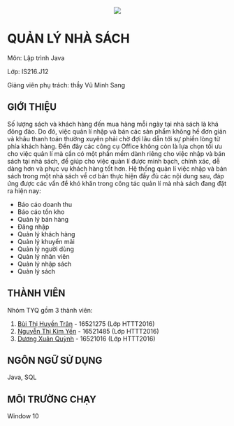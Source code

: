 <p align="center"><img src="https://i.imgur.com/0ddQYm3.png"></p>

# QUẢN LÝ NHÀ SÁCH
Môn: Lập trình Java

Lớp: IS216.J12

Giảng viên phụ trách: thầy Vũ Minh Sang
## GIỚI THIỆU
Số lượng sách và khách hàng đến mua hàng mỗi ngày tại nhà sách là khá đông đảo. Do đó, việc quản lí nhập và bán các sản phẩm không hề đơn giản và khâu thanh toán thường xuyên phải chờ đợi lâu dẫn tới sự phiền lòng từ phía khách hàng. Đến đây các công cụ Office không còn là lựa chọn tối ưu cho việc quản lí mà cần có một phần mềm dành riêng cho việc nhập và bán sách tại nhà sách, để giúp cho việc quản lí được minh bạch, chính xác, dễ dàng hơn và phục vụ khách hàng tốt hơn.
Hệ thống quản lí việc nhập và bán sách trong một nhà sách về cơ bản thực hiện đầy đủ các nội dung sau, đáp ứng được các vấn đề khó khăn trong công tác quản lí mà nhà sách đang đặt ra hiện nay:

- Báo cáo doanh thu
- Báo cáo tồn kho
- Quản lý bán hàng
- Đăng nhập
- Quản lý khách hàng
- Quản lý khuyến mãi
- Quản lý người dùng
- Quản lý nhân viên
- Quản lý nhập sách
- Quản lý sách

## THÀNH VIÊN
Nhóm TYQ gồm 3 thành viên:
1. [Bùi Thị Huyền Trân](https://www.facebook.com/huyentran.bui.1) - 16521275 (Lớp HTTT2016)
2. [Nguyễn Thị Kim Yến](https://www.facebook.com/thingocanh.nguyen.1829) - 16521485 (Lớp HTTT2016)
3. [Dương Xuân Quỳnh](https://www.facebook.com/quynh.duong.58910049?ref=br_rs) - 16521016 (Lớp HTTT2016)

## NGÔN NGỮ SỬ DỤNG
Java, SQL
## MÔI TRƯỜNG CHẠY
Window 10


